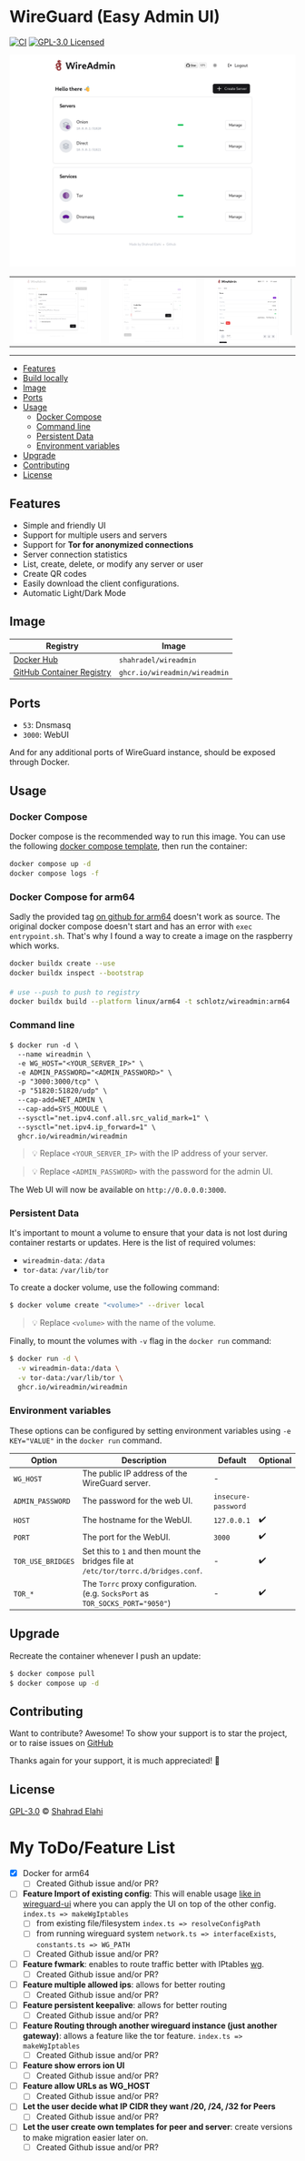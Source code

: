 # WireGuard (Easy Admin UI)

[![CI](https://github.com/wireadmin/wireadmin/actions/workflows/ci.yml/badge.svg)](https://github.com/wireadmin/wireadmin/actions/workflows/ci.yml)
[![GPL-3.0 Licensed](https://img.shields.io/badge/License-GPL3.0-blue.svg?style=flat)](https://opensource.org/licenses/GPL-3.0)

![Screenshot](assets/screenshot-1.png)

|                                                                                            |                                                                                            |                                                                                            |
| :----------------------------------------------------------------------------------------: | :----------------------------------------------------------------------------------------: | :----------------------------------------------------------------------------------------: |
| <img src="assets/screenshot-2.png" alt="screenshot" style="width:100%;max-height:300px;"/> | <img src="assets/screenshot-4.png" alt="screenshot" style="width:100%;max-height:300px;"/> | <img src="assets/screenshot-3.png" alt="screenshot" style="width:100%;max-height:300px;"/> |

---

- [Features](#features)
- [Build locally](#build-locally)
- [Image](#image)
- [Ports](#ports)
- [Usage](#usage)
  - [Docker Compose](#docker-compose)
  - [Command line](#command-line)
  - [Persistent Data](#persistent-data)
  - [Environment variables](#environment-variables)
- [Upgrade](#upgrade)
- [Contributing](#contributing)
- [License](#license)

## Features

- Simple and friendly UI
- Support for multiple users and servers
- Support for **Tor for anonymized connections**
- Server connection statistics
- List, create, delete, or modify any server or user
- Create QR codes
- Easily download the client configurations.
- Automatic Light/Dark Mode

## Image

| Registry                                                                                                | Image                         |
| ------------------------------------------------------------------------------------------------------- | ----------------------------- |
| [Docker Hub](https://hub.docker.com/r/shahradel/wireadmin/)                                             | `shahradel/wireadmin`         |
| [GitHub Container Registry](https://github.com/users/shahradelahi/packages/container/package/cfw-proxy) | `ghcr.io/wireadmin/wireadmin` |

## Ports

- `53`: Dnsmasq
- `3000`: WebUI

And for any additional ports of WireGuard instance, should be exposed through Docker.

## Usage

### Docker Compose

Docker compose is the recommended way to run this image. You can use the following
[docker compose template](docker-compose.yml), then run the container:

```bash
docker compose up -d
docker compose logs -f
```

### Docker Compose for arm64
Sadly the provided tag [on github for arm64](https://github.com/wireadmin/wireadmin/pkgs/container/wireadmin) doesn't work as source. The original docker compose doesn't start and has an error with `exec entrypoint.sh`. That's why I found a way to create a image on the raspberry which works.

```bash
docker buildx create --use
docker buildx inspect --bootstrap

# use --push to push to registry
docker buildx build --platform linux/arm64 -t schlotz/wireadmin:arm64  --load . 
```


### Command line

```shell
$ docker run -d \
  --name wireadmin \
  -e WG_HOST="<YOUR_SERVER_IP>" \
  -e ADMIN_PASSWORD="<ADMIN_PASSWORD>" \
  -p "3000:3000/tcp" \
  -p "51820:51820/udp" \
  --cap-add=NET_ADMIN \
  --cap-add=SYS_MODULE \
  --sysctl="net.ipv4.conf.all.src_valid_mark=1" \
  --sysctl="net.ipv4.ip_forward=1" \
  ghcr.io/wireadmin/wireadmin
```

> 💡 Replace `<YOUR_SERVER_IP>` with the IP address of your server.

> 💡 Replace `<ADMIN_PASSWORD>` with the password for the admin UI.

The Web UI will now be available on `http://0.0.0.0:3000`.

### Persistent Data

It's important to mount a volume to ensure that your data is not lost during container restarts or updates. Here is the list of required volumes:

- `wireadmin-data`: `/data`
- `tor-data`: `/var/lib/tor`

To create a docker volume, use the following command:

```bash
$ docker volume create "<volume>" --driver local
```

> 💡 Replace `<volume>` with the name of the volume.

Finally, to mount the volumes with `-v` flag in the `docker run` command:

```bash
$ docker run -d \
  -v wireadmin-data:/data \
  -v tor-data:/var/lib/tor \
  ghcr.io/wireadmin/wireadmin
```

### Environment variables

These options can be configured by setting environment variables using `-e KEY="VALUE"` in the `docker run` command.

| Option            | Description                                                                         | Default             | Optional |
| ----------------- | ----------------------------------------------------------------------------------- | ------------------- | -------- |
| `WG_HOST`         | The public IP address of the WireGuard server.                                      | -                   |          |
| `ADMIN_PASSWORD`  | The password for the web UI.                                                        | `insecure-password` |          |
| `HOST`            | The hostname for the WebUI.                                                         | `127.0.0.1`         | ✔️       |
| `PORT`            | The port for the WebUI.                                                             | `3000`              | ✔️       |
| `TOR_USE_BRIDGES` | Set this to `1` and then mount the bridges file at `/etc/tor/torrc.d/bridges.conf`. | -                   | ✔️       |
| `TOR_*`           | The `Torrc` proxy configuration. (e.g. `SocksPort` as `TOR_SOCKS_PORT="9050"`)      | -                   | ✔️       |

## Upgrade

Recreate the container whenever I push an update:

```bash
$ docker compose pull
$ docker compose up -d
```

## Contributing

Want to contribute? Awesome! To show your support is to star the project, or to raise issues
on [GitHub](https://github.com/wireadmin/wireadmin)

Thanks again for your support, it is much appreciated! 🙏

## License

[GPL-3.0](/LICENSE) © [Shahrad Elahi](https://github.com/shahradelahi)


# My ToDo/Feature List

- [x] Docker for arm64
  - [ ] Created Github issue and/or PR?
- [ ] **Feature Import of existing config**: This will enable usage [like in wireguard-ui](https://github.com/ngoduykhanh/wireguard-ui/tree/master/examples/docker-compose) where you can apply the UI on top of the other config. `index.ts => makeWgIptables`
  - [ ] from existing file/filesystem `index.ts => resolveConfigPath`
  - [ ] from running wireguard system `network.ts => interfaceExists`, `constants.ts => WG_PATH`
  - [ ] Created Github issue and/or PR?
- [ ] **Feature fwmark**: enables to route traffic better with IPtables [wg](https://www.wireguard.com/netns/).
  - [ ] Created Github issue and/or PR?
- [ ] **Feature multiple allowed ips**: allows for better routing
  - [ ] Created Github issue and/or PR?
- [ ] **Feature persistent keepalive**: allows for better routing
  - [ ] Created Github issue and/or PR?
- [ ] **Feature Routing through another wireguard instance (just another gateway)**: allows a feature like the tor feature. `index.ts => makeWgIptables` 
  - [ ] Created Github issue and/or PR?
- [ ] **Feature show errors ion UI** 
  - [ ] Created Github issue and/or PR?
- [ ] **Feature allow URLs as WG_HOST** 
  - [ ] Created Github issue and/or PR?
- [ ] **Let the user decide what IP CIDR they want /20, /24, /32 for Peers** 
  - [ ] Created Github issue and/or PR?
- [ ] **Let the user create own templates for peer and server**: create versions to make migration easier later on. 
  - [ ] Created Github issue and/or PR?
<!-- - [ ] **Feature add scripted actions after Peer connection**: (dk if needed) this allows for routing  
  - [ ] Created Github issue and/or PR? -->
